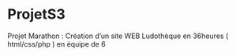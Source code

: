 # ProjetS3
Projet Marathon : Création d’un site WEB Ludothèque en 36heures ( html/css/php ) en équipe de 6
